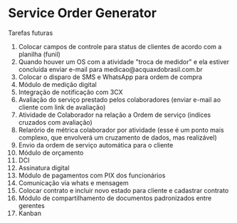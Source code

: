 # Service Order Generator

<p>Tarefas futuras</p>
<ol>
<li>Colocar campos de controle para status de clientes de acordo com a planilha (funil)</li>
<li>Quando houver um OS com a atividade "troca de medidor" e ela estiver concluída enviar e-mail para medicao@acquaxdobrasil.com.br</li>
<li>Colocar o disparo de SMS e WhatsApp para ordem de compra</li>
<li>Módulo de medição digital</li>
<li>Integração de notificação com 3CX</li>
<li>Avaliação do serviço prestado pelos colaboradores (enviar e-mail ao cliente com link de avaliação)</li>
<li>Atividade de Colaborador na relação a Ordem de serviço (indíces cruzados com avaliação)</li>
<li>Relarório de métrica colaborador por atividade (esse é um ponto mais complexo, que envolverá um cruzamento de dados, mas realizável)</li>
<li>Envio da ordem de serviço automática para o cliente</li>
<li>Módulo de orçamento</li>
<li>DCI</li>
<li>Assinatura digital</li>
<li>Módulo de pagamentos com PIX dos funcionários</li>
<li>Comunicação via whats e mensagem</li>
<li>Colocar contrato e incluir novo estado para cliente e cadastrar contrato</li>
<li>Módulo de compartilhamento de documentos padronizados entre gerentes</li>
<li>Kanban</li>
</ol>
